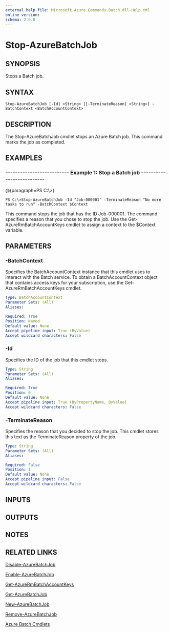 ```yaml
---
external help file: Microsoft.Azure.Commands.Batch.dll-Help.xml
online version: 
schema: 2.0.0
---
```


# Stop-AzureBatchJob
## SYNOPSIS
Stops a Batch job.

## SYNTAX

```
Stop-AzureBatchJob [-Id] <String> [[-TerminateReason] <String>] -BatchContext <BatchAccountContext>
```

## DESCRIPTION
The Stop-AzureBatchJob cmdlet stops an Azure Batch job.
This command marks the job as completed.

## EXAMPLES

### --------------------------  Example 1: Stop a Batch job  --------------------------
@{paragraph=PS C:\\\>}

```
PS C:\>Stop-AzureBatchJob -Id "Job-000001" -TerminateReason "No more tasks to run" -BatchContext $Context
```

This command stops the job that has the ID Job-000001.
The command specifies a reason that you chose to stop the job.
Use the Get-AzureRmBatchAccountKeys cmdlet to assign a context to the $Context variable.

## PARAMETERS

### -BatchContext
Specifies the BatchAccountContext instance that this cmdlet uses to interact with the Batch service.
To obtain a BatchAccountContext object that contains access keys for your subscription, use the Get-AzureRmBatchAccountKeys cmdlet.

```yaml
Type: BatchAccountContext
Parameter Sets: (All)
Aliases: 

Required: True
Position: Named
Default value: None
Accept pipeline input: True (ByValue)
Accept wildcard characters: False
```

### -Id
Specifies the ID of the job that this cmdlet stops.

```yaml
Type: String
Parameter Sets: (All)
Aliases: 

Required: True
Position: 0
Default value: None
Accept pipeline input: True (ByPropertyName, ByValue)
Accept wildcard characters: False
```

### -TerminateReason
Specifies the reason that you decided to stop the job.
This cmdlet stores this text as the TerminateReason property of the job.

```yaml
Type: String
Parameter Sets: (All)
Aliases: 

Required: False
Position: 1
Default value: None
Accept pipeline input: False
Accept wildcard characters: False
```

## INPUTS

## OUTPUTS

## NOTES

## RELATED LINKS

[Disable-AzureBatchJob]()

[Enable-AzureBatchJob]()

[Get-AzureRmBatchAccountKeys]()

[Get-AzureBatchJob]()

[New-AzureBatchJob]()

[Remove-AzureBatchJob]()

[Azure Batch Cmdlets]()

